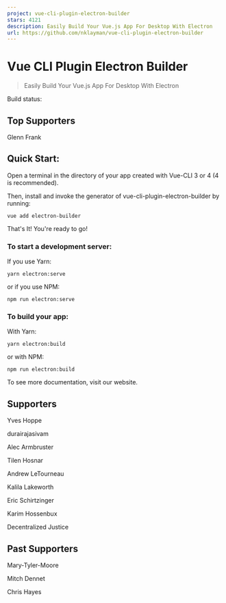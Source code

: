 ```yaml
---
project: vue-cli-plugin-electron-builder
stars: 4121
description: Easily Build Your Vue.js App For Desktop With Electron
url: https://github.com/nklayman/vue-cli-plugin-electron-builder
---
```


Vue CLI Plugin Electron Builder
===============================

> Easily Build Your Vue.js App For Desktop With Electron

Build status:

Top Supporters
--------------

Glenn Frank

Quick Start:
------------

Open a terminal in the directory of your app created with Vue-CLI 3 or 4 (4 is recommended).

Then, install and invoke the generator of vue-cli-plugin-electron-builder by running:

`vue add electron-builder`

That's It! You're ready to go!

### To start a development server:

If you use Yarn:

`yarn electron:serve`

or if you use NPM:

`npm run electron:serve`

### To build your app:

With Yarn:

`yarn electron:build`

or with NPM:

`npm run electron:build`

To see more documentation, visit our website.

Supporters
----------

Yves Hoppe

durairajasivam

Alec Armbruster

Tilen Hosnar

Andrew LeTourneau

Kalila Lakeworth

Eric Schirtzinger

Karim Hossenbux

Decentralized Justice

Past Supporters
---------------

Mary-Tyler-Moore

Mitch Dennet

Chris Hayes
